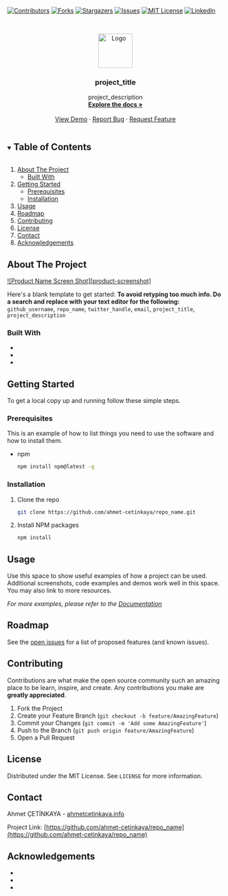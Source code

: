 [![Contributors][contributors-shield]][contributors-url]
[![Forks][forks-shield]][forks-url]
[![Stargazers][stars-shield]][stars-url]
[![Issues][issues-shield]][issues-url]
[![MIT License][license-shield]][license-url]
[![LinkedIn][linkedin-shield]][linkedin-url]

<br />
<p align="center">
  <a href="https://github.com/ahmet-cetinkaya/repo_name">
    <img src="images/logo.png" alt="Logo" width="80" height="80">
  </a>

  <h3 align="center">project_title</h3>

  <p align="center">
    project_description
    <br />
    <a href="https://github.com/ahmet-cetinkaya/repo_name"><strong>Explore the docs »</strong></a>
    <br />
    <br />
    <a href="https://github.com/ahmet-cetinkaya/repo_name">View Demo</a>
    ·
    <a href="https://github.com/ahmet-cetinkaya/repo_name/issues">Report Bug</a>
    ·
    <a href="https://github.com/ahmet-cetinkaya/repo_name/issues">Request Feature</a>
  </p>
</p>

<details open="open">
  <summary><h2 style="display: inline-block">Table of Contents</h2></summary>
  <ol>
    <li>
      <a href="#about-the-project">About The Project</a>
      <ul>
        <li><a href="#built-with">Built With</a></li>
      </ul>
    </li>
    <li>
      <a href="#getting-started">Getting Started</a>
      <ul>
        <li><a href="#prerequisites">Prerequisites</a></li>
        <li><a href="#installation">Installation</a></li>
      </ul>
    </li>
    <li><a href="#usage">Usage</a></li>
    <li><a href="#roadmap">Roadmap</a></li>
    <li><a href="#contributing">Contributing</a></li>
    <li><a href="#license">License</a></li>
    <li><a href="#contact">Contact</a></li>
    <li><a href="#acknowledgements">Acknowledgements</a></li>
  </ol>
</details>

## About The Project

[![Product Name Screen Shot][product-screenshot]](https://example.com)

Here's a blank template to get started:
**To avoid retyping too much info. Do a search and replace with your text editor for the following:**
`github_username`, `repo_name`, `twitter_handle`, `email`, `project_title`, `project_description`

### Built With

- []()
- []()
- []()

## Getting Started

To get a local copy up and running follow these simple steps.

### Prerequisites

This is an example of how to list things you need to use the software and how to install them.

- npm
  ```sh
  npm install npm@latest -g
  ```

### Installation

1. Clone the repo
   ```sh
   git clone https://github.com/ahmet-cetinkaya/repo_name.git
   ```
2. Install NPM packages
   ```sh
   npm install
   ```

## Usage

Use this space to show useful examples of how a project can be used. Additional screenshots, code examples and demos work well in this space. You may also link to more resources.

_For more examples, please refer to the [Documentation](https://example.com)_

## Roadmap

See the [open issues](https://github.com/ahmet-cetinkaya/repo_name/issues) for a list of proposed features (and known issues).

## Contributing

Contributions are what make the open source community such an amazing place to be learn, inspire, and create. Any contributions you make are **greatly appreciated**.

1. Fork the Project
2. Create your Feature Branch (`git checkout -b feature/AmazingFeature`)
3. Commit your Changes (`git commit -m 'Add some AmazingFeature'`)
4. Push to the Branch (`git push origin feature/AmazingFeature`)
5. Open a Pull Request

## License

Distributed under the MIT License. See `LICENSE` for more information.

## Contact

Ahmet ÇETİNKAYA - [ahmetcetinkaya.info](https://ahmetcetinkaya.info/)

Project Link: [https://github.com/ahmet-cetinkaya/repo_name](https://github.com/ahmet-cetinkaya/repo_name)

## Acknowledgements

- []()
- []()
- []()

[contributors-shield]: https://img.shields.io/github/contributors/ahmet-cetinkaya/repo_name.svg?style=for-the-badge
[contributors-url]: https://github.com/ahmet-cetinkaya/repo_name/graphs/contributors
[forks-shield]: https://img.shields.io/github/forks/ahmet-cetinkaya/repo_name.svg?style=for-the-badge
[forks-url]: https://github.com/ahmet-cetinkaya/repo_name/network/members
[stars-shield]: https://img.shields.io/github/stars/ahmet-cetinkaya/repo_name.svg?style=for-the-badge
[stars-url]: https://github.com/ahmet-cetinkaya/repo_name/stargazers
[issues-shield]: https://img.shields.io/github/issues/ahmet-cetinkaya/repo_name.svg?style=for-the-badge
[issues-url]: https://github.com/ahmet-cetinkaya/repo_name/issues
[license-shield]: https://img.shields.io/github/license/ahmet-cetinkaya/repo_name.svg?style=for-the-badge
[license-url]: https://github.com/ahmet-cetinkaya/repo_name/blob/master/LICENSE.txt
[linkedin-shield]: https://img.shields.io/badge/-LinkedIn-black.svg?style=for-the-badge&logo=linkedin&colorB=555
[linkedin-url]: https://linkedin.com/in/ahmet-cetinkaya
